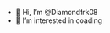 - 👋 Hi, I’m @Diamondfrk08
- 👀 I’m interested in coading

<!---
Diamondfrk08/Diamondfrk08 is a ✨ special ✨ repository because its `README.md` (this file) appears on your GitHub profile.
You can click the Preview link to take a look at your changes.
--->
